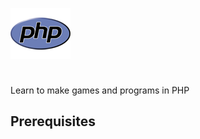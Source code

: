 <onlyinclude><includeonly>![PHP Logo](../files/Php_logo.png "PHP Logo")

<div style="clear: both; height:10px;">

</div>

</includeonly>Learn to make games and programs in PHP</onlyinclude>

## Prerequisites
